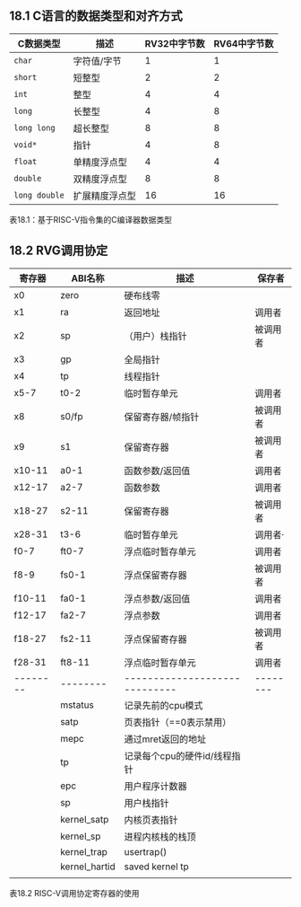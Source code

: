 



##  18.1 C语言的数据类型和对齐方式

| **C数据类型** | **描述**       | **RV32中字节数** | **RV64中字节数** |
| ------------- | -------------- | ---------------- | ---------------- |
| `char`        | 字符值/字节    | 1                | 1                |
| `short`       | 短整型         | 2                | 2                |
| `int`         | 整型           | 4                | 4                |
| `long`        | 长整型         | 4                | 8                |
| `long long`   | 超长整型       | 8                | 8                |
| `void*`       | 指针           | 4                | 8                |
| `float`       | 单精度浮点型   | 4                | 4                |
| `double`      | 双精度浮点型   | 8                | 8                |
| `long double` | 扩展精度浮点型 | 16               | 16               |

表18.1：基于RISC-V指令集的C编译器数据类型



## 18.2 RVG调用协定

| **寄存器** | **ABI名称**   | **描述**                      | **保存者** |
| ---------- | ------------- | ----------------------------- | ---------- |
| x0         | zero          | 硬布线零                      |            |
| x1         | ra            | 返回地址                      | 调用者     |
| x2         | sp            | （用户）栈指针                | 被调用者   |
| x3         | gp            | 全局指针                      |            |
| x4         | tp            | 线程指针                      |            |
| x5-7       | t0-2          | 临时暂存单元                  | 调用者     |
| x8         | s0/fp         | 保留寄存器/帧指针             | 被调用者   |
| x9         | s1            | 保留寄存器                    | 被调用者   |
| x10-11     | a0-1          | 函数参数/返回值               | 调用者     |
| x12-17     | a2-7          | 函数参数                      | 调用者     |
| x18-27     | s2-11         | 保留寄存器                    | 被调用者   |
| x28-31     | t3-6          | 临时暂存单元                  | 调用者·    |
| f0-7       | ft0-7         | 浮点临时暂存单元              | 调用者     |
| f8-9       | fs0-1         | 浮点保留寄存器                | 被调用者   |
| f10-11     | fa0-1         | 浮点参数/返回值               | 调用者     |
| f12-17     | fa2-7         | 浮点参数                      | 调用者     |
| f18-27     | fs2-11        | 浮点保留寄存器                | 被调用者   |
| f28-31     | ft8-11        | 浮点临时暂存单元              | 调用者     |
| --------   | --------      | ----------------------------- | --------   |
|            | mstatus       | 记录先前的cpu模式             |            |
|            | satp          | 页表指针（==0表示禁用）       |            |
|            | mepc          | 通过mret返回的地址            |            |
|            | tp            | 记录每个cpu的硬件id/线程指针  |            |
|            | epc           | 用户程序计数器                |            |
|            | sp            | 用户栈指针                    |            |
|            | kernel_satp   | 内核页表指针                  |            |
|            | kernel_sp     | 进程内核栈的栈顶              |            |
|            | kernel_trap   | usertrap()                    |            |
|            | kernel_hartid | saved kernel tp               |            |
|            |               |                               |            |

表18.2 RISC-V调用协定寄存器的使用



